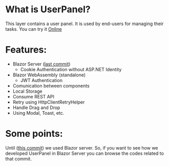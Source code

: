 
# What is UserPanel?

This layer contains a user panel.
It is used by end-users for managing their tasks.
You can try it [Online](panel.taskomask.ir)

# Features:

- Blazor Server ([last commit](https://github.com/hamed-shirbandi/TaskoMask/tree/a6f036f91c2185861209191d9bb3e4ae01665f46/Src/Presentation/3-UI/UserPanel))
    - Cookie Authentication without ASP.NET Identity
- Blazor WebAssembly (standalone)
    - JWT Authentication
- Comunication between components
- Local Storage
- Consume REST API
- Retry using HttpClientRetryHelper
- Handle Drag and Drop
- Using Modal, Toast, etc.


# Some points:
Until ([this commit](https://github.com/hamed-shirbandi/TaskoMask/tree/a6f036f91c2185861209191d9bb3e4ae01665f46/Src/Presentation/3-UI/UserPanel)) we used Blazor server. So, if you want to see how we developed UserPanel in Blazor Server you can browse the codes related to that commit.
